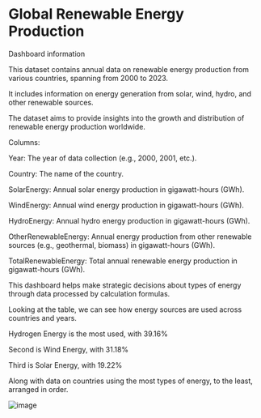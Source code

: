 
# Global Renewable Energy Production


Dashboard information

This dataset contains annual data on renewable energy production from various countries, spanning from 2000 to 2023. 

It includes information on energy generation from solar, wind, hydro, and other renewable sources. 

The dataset aims to provide insights into the growth and distribution of renewable energy production worldwide.

Columns:

Year: The year of data collection (e.g., 2000, 2001, etc.).

Country: The name of the country.

SolarEnergy: Annual solar energy production in gigawatt-hours (GWh).

WindEnergy: Annual wind energy production in gigawatt-hours (GWh).

HydroEnergy: Annual hydro energy production in gigawatt-hours (GWh).

OtherRenewableEnergy: Annual energy production from other renewable sources (e.g., geothermal, biomass) in gigawatt-hours (GWh).

TotalRenewableEnergy: Total annual renewable energy production in gigawatt-hours (GWh).

This dashboard helps make strategic decisions about types of energy through data processed by calculation formulas.

Looking at the table, we can see how energy sources are used across countries and years.

Hydrogen Energy is the most used, with 39.16% 

Second is Wind Energy, with 31.18% 

Third is Solar Energy, with 19.22%

Along with data on countries using the most types of energy, to the least, arranged in order.

![image](https://github.com/thaovan201532/Global-Renewable-Energy-Production/assets/175054097/51d59c8a-73ad-4031-9520-99d89f9a7c97)


